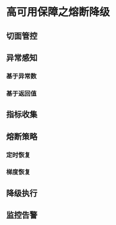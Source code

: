 # 高可用保障之熔断降级

## 切面管控

## 异常感知
### 基于异常数
### 基于返回值

## 指标收集

## 熔断策略
### 定时恢复
### 梯度恢复

## 降级执行

## 监控告警



